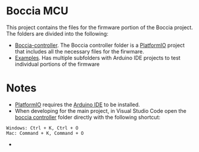 # Boccia MCU

This project contains the files for the firmware portion of the Boccia project.
The folders are divided into the following:
- [Boccia-controller](/boccia-controller/). The Boccia controller folder is a [PlatformIO](https://platformio.org/platformio-ide) project that includes all the necessary files for the firwmare.
- [Examples](./Examples/). Has multiple subfolders with Arduino IDE projects to test individual portions of the firmware


# Notes
- [PlatformIO](https://platformio.org/platformio-ide) requires the [Arduino IDE](https://www.arduino.cc/en/software/) to be installed.
- When developing for the main project, in Visual Studio Code open the [boccia controller](/boccia-controller/) folder directly with the following shortcut:
```
Windows: Ctrl + K, Ctrl + O
Mac: Command + K, Command + O
```

- 